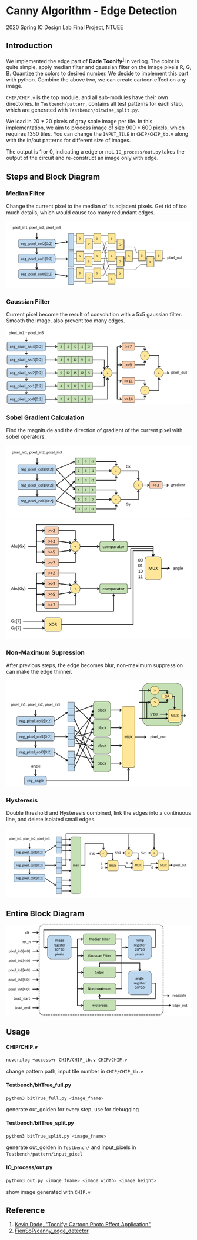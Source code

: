 # Canny Algorithm - Edge Detection

2020 Spring IC Design Lab Final Project, NTUEE

## Introduction
We implemented the edge part of **Dade Toonify**<sup>[1](#Reference)</sup> in verilog. The color is quite simple, apply median filter and gaussian filter on the image pixels R, G, B. Quantize the colors to desired number. We decide to implement this part with python. Combine the above two, we can create cartoon effect on any image.

`CHIP/CHIP.v` is the top module, and all sub-modules have their own directories. In `Testbench/pattern`, contains all test patterns for each step, which are generated with `Testbench/bitwise_split.py`.

We load in 20 * 20 pixels of gray scale image per tile. In this implementation, we aim to process image of size 900 * 600 pixels, which requires 1350 tiles. You can change the `INPUT_TILE` in `CHIP/CHIP_tb.v` along with the in/out patterns for different size of images.

The output is 1 or 0, indicating a edge or not. `IO_process/out.py` takes the output of the circuit and re-construct an image only with edge.

## Steps and Block Diagram
### Median Filter
Change the current pixel to the median of its adjacent pixels. Get rid of too much details, which would cause too many redundant edges.

![Median filter](example/med_fil.png)
### Gaussian Filter
Current pixel become the result of convolution with a 5x5 gaussian filter. Smooth the image, also prevent too many edges.

![Gaussian Filter](example/gau_fil.png)
### Sobel Gradient Calculation
Find the magnitude and the direction of gradient of the current pixel with sobel operators.

![Sobel Gradient Calculation](example/sobel_grad.png)
![Sobel Angle Calculation](example/sobel_ang.png)
### Non-Maximum Supression
After previous steps, the edge becomes blur, non-maximum suppression can make the edge thinner.

![Non-Maximum Supression](example/non_max.png)
### Hysteresis
Double threshold and Hysteresis combined, link the edges into a continuous line, and delete isolated small edges.

![Hysteresis](example/hyster.png)

## Entire Block Diagram
![CHIP block diagram](example/CHIP.png)

## Usage
#### CHIP/CHIP.v
```bash
ncverilog +access+r CHIP/CHIP_tb.v CHIP/CHIP.v
```
change pattern path, input tile number in `CHIP/CHIP_tb.v`
#### Testbench/bitTrue_full.py
```bash
python3 bitTrue_full.py <image_fname>
```
generate out_golden for every step, use for debugging
#### Testbench/bitTrue_split.py
```bash
python3 bitTrue_split.py <image_fname>
```
generate out_golden in `Testbench/` and input_pixels in `Testbench/pattern/input_pixel`
#### IO_process/out.py
```bash
python3 out.py <image_fname> <image_width> <image_height>
```
show image generated with `CHIP.v`
## Reference
1. [Kevin Dade, "Toonify: Cartoon Photo Effect Application"](https://stacks.stanford.edu/file/druid:yt916dh6570/Dade_Toonify.pdf?fbclid=IwAR1gOlnXmNU__UuYD7Nf0CCpfYra8a3TEcoqNKSrLZkzdsH3rN_HOahgmfU)
2. [FienSoP/canny_edge_detector](https://github.com/FienSoP/canny_edge_detector)
